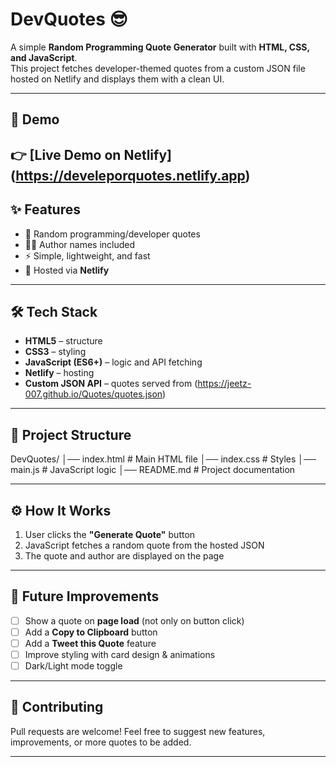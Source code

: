 # DevQuotes 😎

A simple **Random Programming Quote Generator** built with **HTML, CSS, and JavaScript**.  
This project fetches developer-themed quotes from a custom JSON file hosted on Netlify and displays them with a clean UI.

---

## 🚀 Demo
👉 [Live Demo on Netlify] (https://develeporquotes.netlify.app) 
---

## ✨ Features
- 🎲 Random programming/developer quotes  
- 👨‍💻 Author names included  
- ⚡ Simple, lightweight, and fast  
- 🚀 Hosted via **Netlify**  

---

## 🛠️ Tech Stack
- **HTML5** – structure  
- **CSS3** – styling  
- **JavaScript (ES6+)** – logic and API fetching  
- **Netlify** – hosting  
- **Custom JSON API** – quotes served from (https://jeetz-007.github.io/Quotes/quotes.json)

---

## 📂 Project Structure

DevQuotes/
│── index.html # Main HTML file
│── index.css # Styles
│── main.js # JavaScript logic
│── README.md # Project documentation


---

## ⚙️ How It Works
1. User clicks the **"Generate Quote"** button  
2. JavaScript fetches a random quote from the hosted JSON  
3. The quote and author are displayed on the page  

---

## 🚧 Future Improvements
- [ ] Show a quote on **page load** (not only on button click)  
- [ ] Add a **Copy to Clipboard** button  
- [ ] Add a **Tweet this Quote** feature  
- [ ] Improve styling with card design & animations  
- [ ] Dark/Light mode toggle  

---

## 🤝 Contributing
Pull requests are welcome! Feel free to suggest new features, improvements, or more quotes to be added.

---

